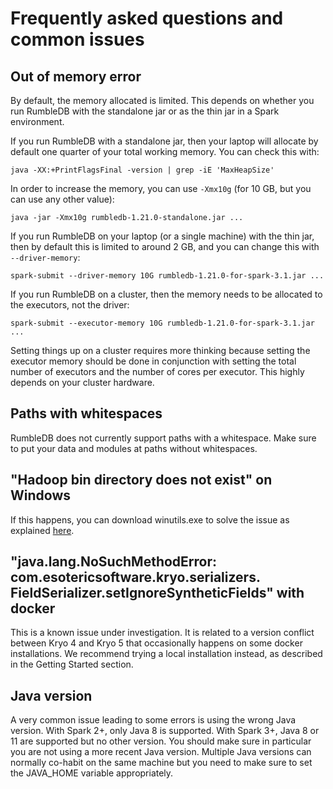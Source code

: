 # Frequently asked questions and common issues

## Out of memory error

By default, the memory allocated is limited. This depends on whether you run RumbleDB with the standalone jar or as the thin jar in a Spark environment.

If you run RumbleDB with a standalone jar, then your laptop will allocate by default one quarter of your total working memory. You can check this with:

    java -XX:+PrintFlagsFinal -version | grep -iE 'MaxHeapSize'   

In order to increase the memory, you can use `-Xmx10g` (for 10 GB, but you can use any other value):

    java -jar -Xmx10g rumbledb-1.21.0-standalone.jar ...
    
If you run RumbleDB on your laptop (or a single machine) with the thin jar, then by default this is limited to around 2 GB, and you can change this with `--driver-memory`:

    spark-submit --driver-memory 10G rumbledb-1.21.0-for-spark-3.1.jar ...
    
If you run RumbleDB on a cluster, then the memory needs to be allocated to the executors, not the driver:

    spark-submit --executor-memory 10G rumbledb-1.21.0-for-spark-3.1.jar ...
    
Setting things up on a cluster requires more thinking because setting the executor memory should be done in conjunction with setting the total number of executors and the number of cores per executor. This highly depends on your cluster hardware.

## Paths with whitespaces

RumbleDB does not currently support paths with a whitespace. Make sure to put your data and modules at paths without whitespaces.

## "Hadoop bin directory does not exist" on Windows

If this happens, you can download winutils.exe to solve the issue as explained [here](https://phoenixnap.com/kb/install-spark-on-windows-10).

## "java.lang.NoSuchMethodError: com.esotericsoftware.kryo.serializers. FieldSerializer.setIgnoreSyntheticFields" with docker

This is a known issue under investigation. It is related to a version conflict between Kryo 4 and Kryo 5 that occasionally happens on some docker installations. We recommend trying a local installation instead, as described in the Getting Started section.

## Java version

A very common issue leading to some errors is using the wrong Java version. With Spark 2+, only Java 8 is supported. With Spark 3+, Java 8 or 11 are supported but no other version. You should make sure in particular you are not using a more recent Java version. Multiple Java versions can normally co-habit on the same machine but you need to make sure to set the JAVA_HOME variable appropriately.
